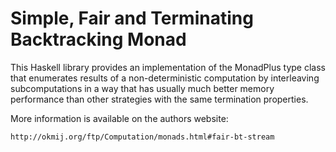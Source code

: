 Simple, Fair and Terminating Backtracking Monad
===============================================

This Haskell library provides an implementation of the MonadPlus type
class that enumerates results of a non-deterministic computation by
interleaving subcomputations in a way that has usually much better
memory performance than other strategies with the same termination
properties.

More information is available on the authors website:

    http://okmij.org/ftp/Computation/monads.html#fair-bt-stream

